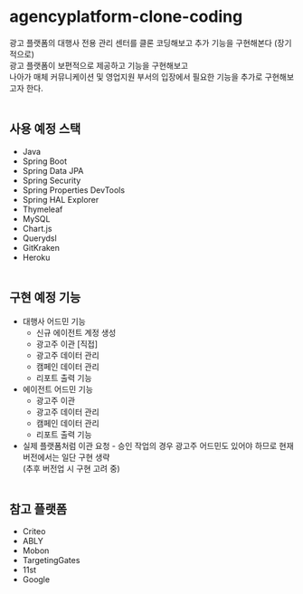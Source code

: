 # agencyplatform-clone-coding
광고 플랫폼의 대행사 전용 관리 센터를 클론 코딩해보고 추가 기능을 구현해본다 (장기적으로) </br>
광고 플랫폼이 보편적으로 제공하고 기능을 구현해보고 </br>
나아가 매체 커뮤니케이션 및 영업지원 부서의 입장에서 필요한 기능을 추가로 구현해보고자 한다. </br></br>

## 사용 예정 스택
* Java
* Spring Boot
* Spring Data JPA
* Spring Security
* Spring Properties DevTools
* Spring HAL Explorer
* Thymeleaf
* MySQL
* Chart.js
* Querydsl
* GitKraken
* Heroku </br></br>

## 구현 예정 기능
* 대행사 어드민 기능 
  * 신규 에이전트 계정 생성
  * 광고주 이관 [직접]
  * 광고주 데이터 관리
  * 캠페인 데이터 관리
  * 리포트 출력 기능
* 에이전트 어드민 기능
  * 광고주 이관 
  * 광고주 데이터 관리
  * 캠페인 데이터 관리
  * 리포트 출력 기능
* 실제 플랫폼처럼 이관 요청 - 승인 작업의 경우 광고주 어드민도 있어야 하므로 현재 버전에서는 일단 구현 생략 </br>
(추후 버전업 시 구현 고려 중) </br></br>

## 참고 플랫폼
* Criteo
* ABLY
* Mobon
* TargetingGates
* 11st
* Google
